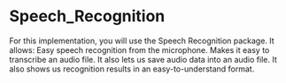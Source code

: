 # Speech_Recognition
For this implementation, you will use the Speech Recognition package. It allows:  Easy speech recognition from the microphone. Makes it easy to transcribe an audio file. It also lets us save audio data into an audio file. It also shows us recognition results in an easy-to-understand format.
